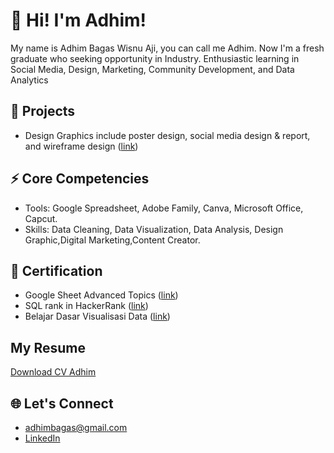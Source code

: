 # 🚀 Hi! I'm Adhim! 

My name is Adhim Bagas Wisnu Aji, you can call me Adhim. Now I'm a fresh graduate who seeking opportunity in Industry.
Enthusiastic learning in Social Media, Design, Marketing, Community Development, and Data Analytics

## 🏢 Projects
- Design Graphics include poster design, social media design & report, and wireframe design ([link]([https://www.dicoding.com/certificates/53XEEEEGYXRN](https://www.cakeresume.com/s--FRT7pNWxEq__FWLd1UfPyA--/adhim-bagas/portfolios)))

## ⚡ Core Competencies
- Tools: Google Spreadsheet, Adobe Family, Canva, Microsoft Office, Capcut.
- Skills: Data Cleaning, Data Visualization, Data Analysis, Design Graphic,Digital Marketing,Content Creator.

## 📑 Certification

- Google Sheet Advanced Topics ([link](https://www.cloudskillsboost.google/public_profiles/0206be9e-2968-41ae-9954-53c3be6ba077/badges/3325713?utm_medium=social&utm_source=linkedin&utm_campaign=ql-social-share))
- SQL rank in HackerRank ([link](https://www.hackerrank.com/adhimbagas?badge=sql&stars=3&level=2&hr_r=1&utm_campaign=social-buttons&utm_medium=linkedin&utm_source=badge_share_profile&social=linkedin))
- Belajar Dasar Visualisasi Data ([link](https://www.dicoding.com/certificates/53XEEEEGYXRN))

## My Resume
[Download CV Adhim](https://drive.google.com/file/d/10XuaGaqTTioOhdwXg2gpG4YxK60bvjx1/view?usp=share_link)

## 🌐 Let's Connect
  - adhimbagas@gmail.com
  - [LinkedIn](https://www.linkedin.com/in/adhim-bagas/)

